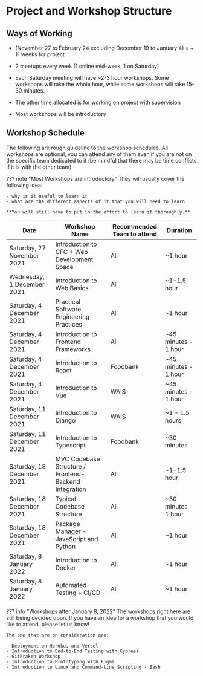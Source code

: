 # Project and Workshop Structure

## Ways of Working

- (November 27 to February 24 excluding December 19 to January 4) = ~ 11 weeks for project
- 2 meetups every week (1 online mid-week, 1 on Saturday)

- Each Saturday meeting will have ~2-3 hour workshops. Some workshops will take the whole hour, while some workshops will take 15-30 minutes.
- The other time allocated is for working on project with supervision
- Most workshops will be introductory

## Workshop Schedule

The following are rough guideline to the workshop schedules. All workshops are optional, you can attend any of them even if you are not on the specific team dedicated to it (be mindful that there may be time conflicts if it is with the other team).

??? note "Most Workshops are introductory"
    They will usually cover the following idea:

    - why is it useful to learn it
    - what are the different aspects of it that you will need to learn

    **You will still have to put in the effort to learn it thoroughly.**

|Date|Workshop Name|Recommended Team to attend|Duration|
|---|---|---|---|
|Saturday, 27 November 2021|Introduction to CFC + Web Development Space|All|~1 hour|
|Wednesday, 1 December 2021|Introduction to Web Basics|All|~1-1.5 hour|
|Saturday, 4 December 2021|Practical Software Engineering Practices|All|~1 hour|
|Saturday, 4 December 2021|Introduction to Frontend Frameworks|All|~45 minutes - 1 hour|
|Saturday, 4 December 2021|Introduction to React|Foodbank|~45 minutes - 1 hour|
|Saturday, 4 December 2021|Introduction to Vue|WAIS|~45 minutes - 1 hour|
|Saturday, 11 December 2021|Introduction to Django|WAIS|~1 - 1.5 hours|
|Saturday, 11 December 2021|Introduction to Typescript|Foodbank|~30 minutes|
|Saturday, 18 December 2021|MVC Codebase Structure / Frontend-Backend Integration|All|~1-1.5 hour|
|Saturday, 18 December 2021|Typical Codebase Structure|All|~30 minutes - 1 hour|
|Saturday, 18 December 2021|Package Manager - JavaScript and Python|All|~1 hour|
|Saturday, 8 January 2022|Introduction to Docker|All|~1 hour|
|Saturday, 8 January 2022|Automated Testing + CI/CD|All|~1 hour|

??? info "Workshops after January 8, 2022"
    The workshops right here are still being decided upon. If you have an idea for a workshop that you would like to attend, please let us know!

    The one that are on consideration are:

    - Deployment on Heroku, and Vercel
    - Introduction to End-to-End Testing with Cypress
    - Gitkraken Workshop
    - Introduction to Prototyping with Figma
    - Introduction to Linux and Command-Line Scripting - Bash


